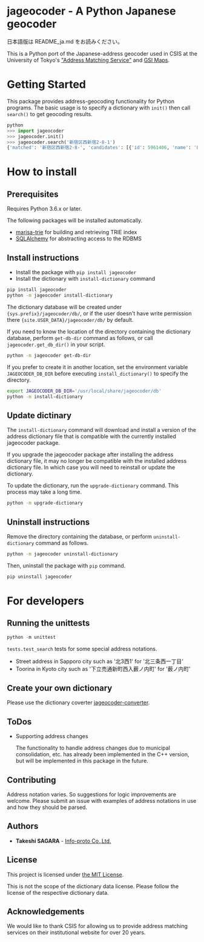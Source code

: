 # jageocoder - A Python Japanese geocoder

日本語版は README_ja.md をお読みください。

This is a Python port of the Japanese-address geocoder used in CSIS at the University of Tokyo's ["Address Matching Service"](https://newspat.csis.u-tokyo.ac.jp/geocode/modules/addmatch/index.php?content_id=1) and [GSI Maps](https://maps.gsi.go.jp/).

# Getting Started

This package provides address-geocoding functionality for Python programs. The basic usage is to specify a dictionary with `init()` then call `search()` to get geocoding results.

```python
python
>>> import jageocoder
>>> jageocoder.init()
>>> jageocoder.search('新宿区西新宿2-8-1')
{'matched': '新宿区西新宿2-8-', 'candidates': [{'id': 5961406, 'name': '8番', 'x': 139.691778, 'y': 35.689627, 'level': 7, 'note': None, 'fullname': ['東京都', '新宿区', '西新宿', '二丁目', '8番']}]}
```

# How to install

## Prerequisites

Requires Python 3.6.x or later.

The following packages will be installed automatically.

- [marisa-trie](https://pypi.org/project/marisa-trie/)
    for building and retrieving TRIE index
- [SQLAlchemy](https://pypi.org/project/SQLAlchemy/)
    for abstracting access to the RDBMS

## Install instructions

- Install the package with `pip install jageocoder`
- Install the dictionary with `install-dictionary` command

```sh
pip install jageocoder
python -m jageocoder install-dictionary
```

The dictionary database will be created under
`{sys.prefix}/jageocoder/db/`, or if the user doesn't have 
write permission there `{site.USER_DATA}/jageocoder/db/`
by default.

If you need to know the location of the directory containing
the dictionary database, perform `get-db-dir` command as follows,
or call `jageocoder.get_db_dir()` in your script.

```sh
python -m jageocoder get-db-dir
```

If you prefer to create it in another location, set the environment
variable `JAGEOCODER_DB_DIR` before executing `install_dictionary()`
to specify the directory.

```sh
export JAGEOCODER_DB_DIR='/usr/local/share/jageocoder/db'
python -m install-dictionary
```

## Update dictinary

The `install-dictionary` command will download and install
a version of the address dictionary file that is compatible with
the currently installed jageocoder package.

If you upgrade the jageocoder package after installing
the address dictionary file, it may no longer be compatible with
the installed address dictionary file.
In which case you will need to reinstall or update the dictionary.

To update the dictionary, run the `upgrade-dictionary` command.
This process may take a long time.

```sh
python -m upgrade-dictionary
```

## Uninstall instructions

Remove the directory containing the database, or perform 
`uninstall-dictionary` command as follows.

```sh
python -m jageocoder uninstall-dictionary
```

Then, uninstall the package with `pip` command.

```sh
pip uninstall jageocoder
```


# For developers

## Running the unittests

```python
python -m unittest
``` 

`tests.test_search` tests for some special address notations.

- Street address in Sapporo city such as '北3西1' for '北三条西一丁目'
- Toorina in Kyoto city such as '下立売通新町西入薮ノ内町' for '薮ノ内町'

## Create your own dictionary

Please use the dictionary coverter
[jageocoder-converter](https://github.com/t-sagara/jageocoder-converter).

## ToDos

- Supporting address changes

    The functionality to handle address changes due to municipal consolidation, etc.
    has already been implemented in the C++ version, but will be implemented
    in this package in the future.

## Contributing

Address notation varies. So suggestions for logic improvements are welcome.
Please submit an issue with examples of address notations in use and how they should be parsed.

## Authors

* **Takeshi SAGARA** - [Info-proto Co.,Ltd.](https://www.info-proto.com/)

## License

This project is licensed under [the MIT License](https://opensource.org/licenses/mit-license.php).

This is not the scope of the dictionary data license. Please follow the license of the respective dictionary data.

## Acknowledgements

We would like to thank CSIS for allowing us to provide address matching services on their institutional website for over 20 years.
